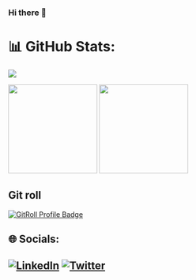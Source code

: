 ### Hi there 👋

# 📊 GitHub Stats:
![](https://github-readme-stats.vercel.app/api?username=shawal-mbalire&theme=dark&hide_border=false&include_all_commits=true&count_private=true)<br/>


<p>
  <img height="180em" src="https://github-readme-stats.vercel.app/api?username=shawal-mbalire&show_icons=true&theme=dark&hide_border=true&count_private=true&include_all_commits=true" />
  <img height="180em" src="https://github-readme-stats.vercel.app/api/top-langs/?username=shawal-mbalire&theme=dark&show_icons=true&hide_border=true&layout=compact&langs_count=8"/>
</p>

<!-- git roll -->
## Git roll
<a href="https://gitroll.io/profile/uS8QJi4Gf8EMmjswNGooPbck4apZ2" target="_blank"><img src="https://gitroll.io/api/badges/profiles/v1/uS8QJi4Gf8EMmjswNGooPbck4apZ2?theme=tokyoNight" alt="GitRoll Profile Badge"/></a>

## 🌐 Socials:
[![LinkedIn](https://img.shields.io/badge/LinkedIn-%230077B5.svg?logo=linkedin&logoColor=white)](https://linkedin.com/in/mbalireshawal) [![Twitter](https://img.shields.io/badge/Twitter-%231DA1F2.svg?logo=Twitter&logoColor=white)](https://twitter.com/shawalmbalire) 
---
<!-- [![](https://visitcount.itsvg.in/api?id=alexays&icon=0&color=0)](https://visitcount.itsvg.in) -->



<!--
**shawal-mbalire/shawal-mbalire** is a ✨ _special_ ✨ repository because its `README.md` (this file) appears on your GitHub profile.

Here are some ideas to get you started:

- 🔭 I’m currently working on ...
- 🌱 I’m currently learning ...
- 👯 I’m looking to collaborate on ...
- 🤔 I’m looking for help with ...
- 💬 Ask me about ...
- 📫 How to reach me: ...
- 😄 Pronouns: ...
- ⚡ Fun fact: ...
-->
